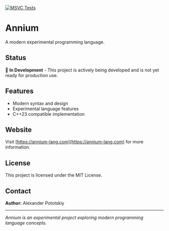 [![MSVC Tests](https://github.com/apotocki/annium-lang/actions/workflows/msvc-tests.yml/badge.svg)](https://github.com/apotocki/annium-lang/actions/workflows/msvc-tests.yml)
# Annium

A modern experimental programming language.

## Status

🚧 **In Development** - This project is actively being developed and is not yet ready for production use.

## Features

- Modern syntax and design
- Experimental language features
- C++23 compatible implementation

## Website

Visit [https://annium-lang.com](https://annium-lang.com) for more information.

## License

This project is licensed under the MIT License.

## Contact

**Author:** Alexander Pototskiy

---

*Annium is an experimental project exploring modern programming language concepts.*